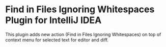 # Find in Files Ignoring Whitespaces Plugin for IntelliJ IDEA

<!-- Plugin description -->
<p>This plugin adds new action (Find in Files Ignoring Whitespaces) on top of context menu for selected text for editor and diff.</p>
<!-- Plugin description end -->
